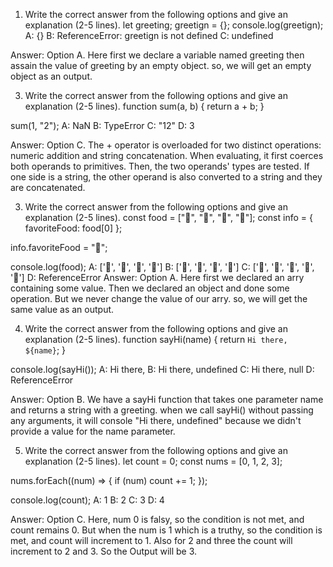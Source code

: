 1. Write the correct answer from the following options and give an explanation (2-5 lines).
let greeting;
greetign = {};
console.log(greetign);
A: {}
B: ReferenceError: greetign is not defined
C: undefined

Answer: Option A.
Here first we declare a variable named greeting then assain the value of greeting by an empty object. 
so, we will get an empty object as an output.

3. Write the correct answer from the following options and give an explanation (2-5 lines).
function sum(a, b) {
  return a + b;
}

sum(1, "2");
A: NaN
B: TypeError
C: "12"
D: 3

Answer: Option C.
The + operator is overloaded for two distinct operations: numeric addition and string concatenation. When evaluating, it first coerces both operands to primitives.
Then, the two operands' types are tested. If one side is a string, the other operand is also converted to a string and they are concatenated.

3. Write the correct answer from the following options and give an explanation (2-5 lines).
const food = ["🍕", "🍫", "🥑", "🍔"];
const info = { favoriteFood: food[0] };

info.favoriteFood = "🍝";

console.log(food);
A: ['🍕', '🍫', '🥑', '🍔']
B: ['🍝', '🍫', '🥑', '🍔']
C: ['🍝', '🍕', '🍫', '🥑', '🍔']
D: ReferenceError
Answer: Option A.
Here first we declared an arry containing some value. Then we declared an object and done some operation. But we never change the value of our arry. 
so, we will get the same value as an output.

4. Write the correct answer from the following options and give an explanation (2-5 lines).
function sayHi(name) {
  return `Hi there, ${name}`;
}

console.log(sayHi());
A: Hi there,
B: Hi there, undefined
C: Hi there, null
D: ReferenceError

Answer: Option B.
We have a sayHi function that takes one parameter name and returns a string with a greeting.
when we call sayHi() without passing any arguments, it will console "Hi there, undefined" because we didn't provide a value for the name parameter.

5. Write the correct answer from the following options and give an explanation (2-5 lines).
let count = 0;
const nums = [0, 1, 2, 3];

nums.forEach((num) => {
  if (num) count += 1;
});

console.log(count);
A: 1
B: 2
C: 3
D: 4

Answer: Option C.
Here, num 0 is falsy, so the condition is not met, and count remains 0. But when the num is 1 which is a truthy, so the condition is met, and count will increment to 1.
Also for 2 and three the count will increment to 2 and 3. So the Output will be 3.

